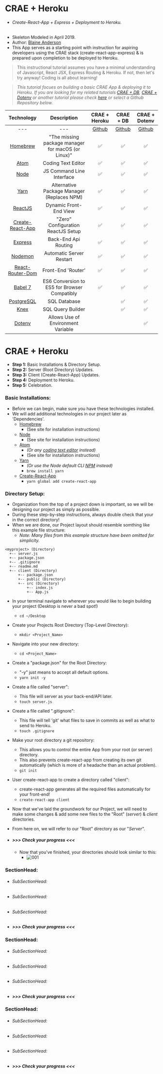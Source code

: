 # CRAE + Heroku
  * ###### Create-React-App + Express + Deployment to Heroku.
  * Skeleton Modeled in April 2019.
  * Author: [Blaine Anderson](https://github.com/BlaineAndersonDev)
  * This App serves as a starting point with instruction for aspiring developers using the CRAE stack (create-react-app-express) & is prepared upon completion to be deployed to Heroku.

> This instructional tutorial assumes you have a minimal understanding of Javascript, React JSX, Express Routing & Heroku. If not, then let's try anyway! Coding is all about learning!

> *This tutorial focues on building a basic CRAE App & deploying it to Heroku. If you are looking for my related tutorials [CRAE + DB](), [CRAE + Dotenv]() or another tutorial please check [here]() or select a Github Repository below.*

  | Technology | Description | CRAE + Heroku | CRAE + DB | CRAE + Dotenv |
  | --- | --- | --- | --- | --- |
  | <center>---</center> | <center>---</center> | <center>[Github]()</center> | <center>[Github]()</center> | <center>[Github]()</center> |
  | <center>[Homebrew](https://brew.sh/)</center> | <center>"The missing package manager for macOS (or Linux)"</center> | <center>:white_check_mark:</center> | <center>:white_check_mark:</center> | <center>:white_check_mark:</center> |
  | <center>[Atom](https://atom.io/)</center> | <center>Coding Text Editor</center> | <center>:white_check_mark:</center> | <center>:white_check_mark:</center> | <center>:white_check_mark:</center> |
  | <center>[Node](https://nodejs.org/en/)</center> | <center>JS Command Line Interface</center> | <center>:white_check_mark:</center> | <center>:white_check_mark:</center> | <center>:white_check_mark:</center> |
  | <center>[Yarn](https://github.com/yarnpkg/yarn)</center> | <center>Alternative Package Manager (Replaces NPM)</center> | <center>:white_check_mark:</center> | <center>:white_check_mark:</center> | <center>:white_check_mark:</center> |
  | <center>[ReactJS](https://reactjs.org/)</center> | <center>Dynamic Front-End View</center> | <center>:white_check_mark:</center> | <center>:white_check_mark:</center> | <center>:white_check_mark:</center> |
  | <center>[Create-React-App](https://github.com/facebook/create-react-app)</center> | <center>"Zero" Configuration ReactJS Setup</center> | <center>:white_check_mark:</center> | <center>:white_check_mark:</center> | <center>:white_check_mark:</center> |
  | <center>[Express](https://expressjs.com/)</center> | <center>Back-End Api Routing</center> | <center>:white_check_mark:</center> | <center>:white_check_mark:</center> | <center>:white_check_mark:</center> |
  | <center>[Nodemon](https://nodemon.io/)</center> | <center>Automatic Server Restart</center> | <center>:white_check_mark:</center> | <center>:white_check_mark:</center> | <center>:white_check_mark:</center> |
  | <center>[React-Router-Dom](https://github.com/ReactTraining/react-router#readme)</center> | <center>Front-End 'Router'</center> | <center>:white_check_mark:</center> | <center>:white_check_mark:</center> | <center>:white_check_mark:</center> |
  | <center>[Babel 7](https://babeljs.io/)</center> | <center>ES6 Conversion to ES5 for Browser Compatibly</center> | <center>:white_check_mark:</center> | <center>:white_check_mark:</center> | <center>:white_check_mark:</center> |
  | <center>[PostgreSQL](https://www.postgresql.org/)</center> | <center>SQL Database</center> | | <center>:white_check_mark:</center> | <center>:white_check_mark:</center> |
  | <center>[Knex](https://knexjs.org/)</center> | <center>SQL Query Builder</center> | | <center>:white_check_mark:</center> | <center>:white_check_mark:</center> |
  | <center>[Dotenv](https://github.com/motdotla/dotenv#readme)</center> | <center>Allows Use of Environment Variable</center> | | | <center>:white_check_mark:</center> |

# CRAE + Heroku
  * **Step 1:** Basic Installations & Directory Setup.
  * **Step 2:** Server (Root Directory) Updates.
  * **Step 3:** Client (Create-React-App) Updates.
  * **Step 4:** Deployment to Heroku.
  * **Step 5:** Celebration.


### Basic Installations:
  * Before we can begin, make sure you have these technologies installed.
  * We will add additional technologies in our project later as 'Dependencies'.
    * [Homebrew](https://brew.sh/)
      * (See site for installation instructions)
    * [Node](https://nodejs.org/en/)
      * (See site for installation instructions)
    * [Atom](https://atom.io/)
      * *(Or any [coding text editor](https://www.elegantthemes.com/blog/resources/best-code-editors) instead)*
      * (See site for installation instructions)
    * [Yarn](https://github.com/yarnpkg/yarn)
      * *(Or use the Node default CLI [NPM](https://github.com/npm/cli) instead)*
      * `brew install yarn`
    * [Create-React-App](https://github.com/facebook/create-react-app)
      * `yarn global add create-react-app`

### Directory Setup:
  * Organization from the top of a project down is important, so we will be designing our project as simply as possible.
  * During these step-by-step instructions, always double check that your in the correct directory!
  * When we are done, our Project layout should resemble somthing like this example file structure:
    * *Note: Many files from this example structure have been omitted for simplicity.*
  ~~~
  <myproject> (Directory)
    +-- server.js
    +-- package.json
    +-- .gitignore
    +-- readme.md
    +-- client (Directory)
        +-- package.json
        +-- public (Directory)
        +-- src (Directory)
            +-- index.js
            +-- App.js
  ~~~

  * In your terminal navigate to wherever you would like to begin building your project (Desktop is never a bad spot!)
    * `cd ~/Desktop`
  * Create your Projects Root Directory (Top-Level Directory):
    * `mkdir <Project_Name>`
  * Navigate into your new directory:
    * `cd <Project_Name>`
  * Create a "package.json" for the Root Directory:
    * "-y" just means to accept all default options.
    * `yarn init -y`
  * Create a file called "server":
    * This file will server as your back-end/API later.
    * `touch server.js`
  * Create a file called ".gitignore":
    * This file will tell 'git' what files to save in commits as well as what to send to Heroku.
    * `touch .gitignore`
  * Make your root directory a git repository:
    * This allows you to control the entire App from your root (or server) directory.
    * This also prevents create-react-app from creating its own git automatically (which is more of a headache than an actual problem).
    * `git init`
  * User create-react-app to create a directory called "client":
    *  create-react-app generates all the required files automatically for your front-end!
    * `create-react-app client`

  * Now that we've laid the groundwork for our Project, we will need to make some changes & add some new files to the "Root" (*server*) & *client* directories.
  * From here on, we will refer to our "Root" directory as our "*Server*".

  * ##### **_>>> Check your progress <<<_**
    * Now that you've finished, your directories should look similar to this:
      * ![001](images/001_directory_seetup.png)





### SectionHead:
  * ###### SubSectionHead:
  * ###### SubSectionHead:
  * ###### SubSectionHead:
  * ##### **_>>> Check your progress <<<_**

### SectionHead:
  * ###### SubSectionHead:
  * ###### SubSectionHead:
  * ###### SubSectionHead:
  * ##### **_>>> Check your progress <<<_**

### SectionHead:
  * ###### SubSectionHead:
  * ###### SubSectionHead:
  * ###### SubSectionHead:
  * ##### **_>>> Check your progress <<<_**
